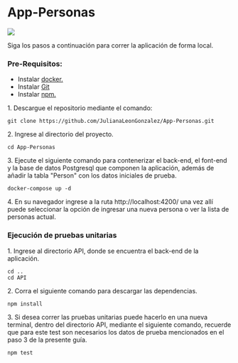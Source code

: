 # App-Personas

![](https://user-images.githubusercontent.com/60897075/129660424-1c0660f9-658c-4c2f-a249-c48677795530.jpg)

Siga los pasos a continuación para correr la aplicación de forma local.

### Pre-Requisitos:

*   Instalar [docker.](https://www.docker.com/)
*   Instalar [Git](https://git-scm.com/book/es/v2/Inicio---Sobre-el-Control-de-Versiones-Instalaci%C3%B3n-de-Git)
*   Instalar [npm.](https://docs.npmjs.com/downloading-and-installing-node-js-and-npm)

1\. Descargue el repositorio mediante el comando:

```
git clone https://github.com/JulianaLeonGonzalez/App-Personas.git
```

2\. Ingrese al directorio del proyecto.

```
cd App-Personas
```

3\. Ejecute el siguiente comando para contenerizar el back-end, el font-end y la base de datos Postgresql que componen la aplicación, además de añadir la tabla "Person" con los datos iniciales de prueba.

```
docker-compose up -d
```

4\. En su navegador ingrese a la ruta http://localhost:4200/ una vez allí puede seleccionar la opción de ingresar una nueva persona o ver la lista de personas actual.

### **Ejecución de pruebas unitarias**

1\. Ingrese al directorio API, donde se encuentra el back-end de la aplicación.

```
cd ..
cd API 
```

2\. Corra el siguiente comando para descargar las dependencias.

```
npm install
```

3\. Si desea correr las pruebas unitarias puede hacerlo en una nueva terminal, dentro del directorio API, mediante el siguiente comando, recuerde que para este test son necesarios los datos de prueba mencionados en el paso 3 de la presente guía.

```
npm test
```

